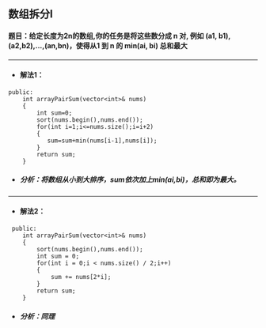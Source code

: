 ## 数组拆分I
#### 题目：给定长度为2n的数组,你的任务是将这些数分成 n 对, 例如 (a1, b1),(a2,b2),...,(an,bn)，使得从1 到 n 的 min(ai, bi) 总和最大
---
* #### 解法1：
```
public:
    int arrayPairSum(vector<int>& nums) 
    {
        int sum=0;
        sort(nums.begin(),nums.end());
        for(int i=1;i<=nums.size();i=i+2)
        {
           sum=sum+min(nums[i-1],nums[i]);
        }
        return sum;
    }

```
* ##### 分析：将数组从小到大排序，sum依次加上min(ai,bi)，总和即为最大。
---
* #### 解法2：
```
 public:
    int arrayPairSum(vector<int>& nums) 
    {
        sort(nums.begin(),nums.end());
        int sum = 0;
        for(int i = 0;i < nums.size() / 2;i++)
        {
            sum += nums[2*i];
        }
        return sum;
    }
```
* ##### 分析：同理